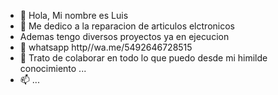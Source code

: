 - 👋 Hola, Mi nombre es Luis
- 👀 Me dedico a la reparacion de articulos elctronicos
- Ademas tengo diversos proyectos ya en ejecucion
- 🌱 whatsapp http//wa.me/5492646728515
- 💞️ Trato de colaborar en todo lo que puedo desde mi himilde conocimiento ...
- 📫 ...
<!---
MascotaySalud/MascotaySalud is a ✨ special ✨ repository because its `README.md` (this file) appears on your GitHub profile.
You can click the Preview link to take a look at your changes.
--->
